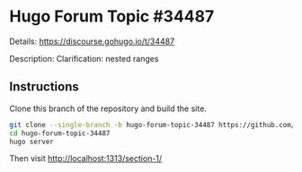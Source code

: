 # Hugo Forum Topic #34487

Details: <https://discourse.gohugo.io/t/34487>

Description: Clarification: nested ranges

## Instructions

Clone this branch of the repository and build the site.

```bash
git clone --single-branch -b hugo-forum-topic-34487 https://github.com/jmooring/hugo-testing hugo-forum-topic-34487
cd hugo-forum-topic-34487
hugo server
```

Then visit <http://localhost:1313/section-1/>

